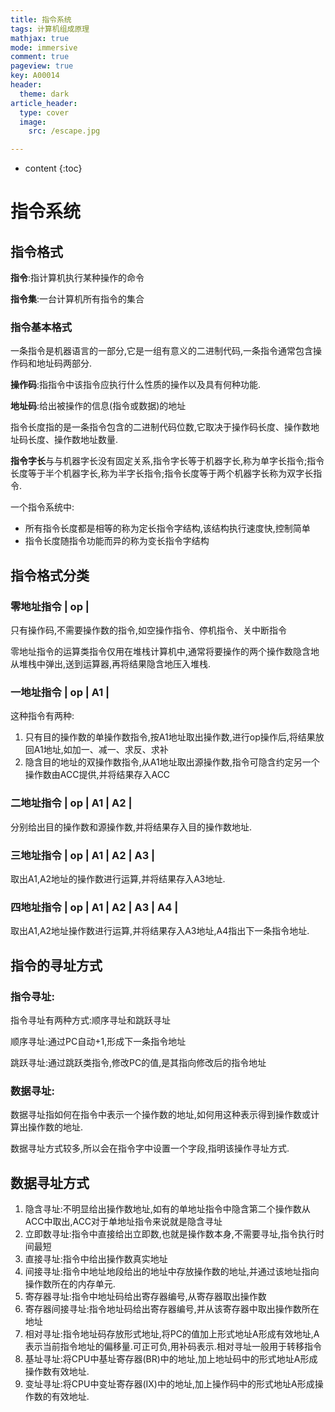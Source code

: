 ```yaml
---
title: 指令系统
tags: 计算机组成原理
mathjax: true
mode: immersive
comment: true
pageview: true
key: A00014
header:
  theme: dark
article_header:
  type: cover
  image:
    src: /escape.jpg

---
```



* content
{:toc}


# 指令系统

## 指令格式

**指令**:指计算机执行某种操作的命令

**指令集**:一台计算机所有指令的集合

### 指令基本格式

一条指令是机器语言的一部分,它是一组有意义的二进制代码,一条指令通常包含操作码和地址码两部分.

**操作码**:指指令中该指令应执行什么性质的操作以及具有何种功能.

**地址码**:给出被操作的信息(指令或数据)的地址

指令长度指的是一条指令包含的二进制代码位数,它取决于操作码长度、操作数地址码长度、操作数地址数量.

**指令字长**与与机器字长没有固定关系,指令字长等于机器字长,称为单字长指令;指令长度等于半个机器字长,称为半字长指令;指令长度等于两个机器字长称为双字长指令.

一个指令系统中:

* 所有指令长度都是相等的称为定长指令字结构,该结构执行速度快,控制简单
* 指令长度随指令功能而异的称为变长指令字结构

## 指令格式分类

### 零地址指令    |	op	|

只有操作码,不需要操作数的指令,如空操作指令、停机指令、关中断指令

零地址指令的运算类指令仅用在堆栈计算机中,通常将要操作的两个操作数隐含地从堆栈中弹出,送到运算器,再将结果隐含地压入堆栈.

### 一地址指令 	|	op	|	A1	|

这种指令有两种:

1. 只有目的操作数的单操作数指令,按A1地址取出操作数,进行op操作后,将结果放回A1地址,如加一、减一、求反、求补
2. 隐含目的地址的双操作数指令,从A1地址取出源操作数,指令可隐含约定另一个操作数由ACC提供,并将结果存入ACC

### 二地址指令	|	op	|	A1	|	A2	|

分别给出目的操作数和源操作数,并将结果存入目的操作数地址.

### 三地址指令	|	op	|	A1	|	A2	|	A3	|

取出A1,A2地址的操作数进行运算,并将结果存入A3地址.

### 四地址指令	|	op	|	A1	|	A2	|	A3	|	A4	|

取出A1,A2地址操作数进行运算,并将结果存入A3地址,A4指出下一条指令地址.

## 指令的寻址方式

### 指令寻址:

指令寻址有两种方式:顺序寻址和跳跃寻址

顺序寻址:通过PC自动+1,形成下一条指令地址

跳跃寻址:通过跳跃类指令,修改PC的值,是其指向修改后的指令地址

### 数据寻址:

数据寻址指如何在指令中表示一个操作数的地址,如何用这种表示得到操作数或计算出操作数的地址.

数据寻址方式较多,所以会在指令字中设置一个字段,指明该操作寻址方式.

## 数据寻址方式

1. 隐含寻址:不明显给出操作数地址,如有的单地址指令中隐含第二个操作数从ACC中取出,ACC对于单地址指令来说就是隐含寻址
2. 立即数寻址:指令中直接给出立即数,也就是操作数本身,不需要寻址,指令执行时间最短
3. 直接寻址:指令中给出操作数真实地址
4. 间接寻址:指令中地址地段给出的地址中存放操作数的地址,并通过该地址指向操作数所在的内存单元.
5. 寄存器寻址:指令中地址码给出寄存器编号,从寄存器取出操作数
6. 寄存器间接寻址:指令地址码给出寄存器编号,并从该寄存器中取出操作数所在地址
7. 相对寻址:指令地址码存放形式地址,将PC的值加上形式地址A形成有效地址,A表示当前指令地址的偏移量.可正可负,用补码表示.相对寻址一般用于转移指令
8. 基址寻址:将CPU中基址寄存器(BR)中的地址,加上地址码中的形式地址A形成操作数有效地址.
9. 变址寻址:将CPU中变址寄存器(IX)中的地址,加上操作码中的形式地址A形成操作数的有效地址.